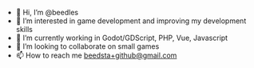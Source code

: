 - 👋 Hi, I’m @beedles
- 👀 I’m interested in game development and improving my development skills
- 🌱 I’m currently working in Godot/GDScript, PHP, Vue, Javascript
- 💞️ I’m looking to collaborate on small games
- 📫 How to reach me beedsta+github@gmail.com

<!---
beedles/beedles is a ✨ special ✨ repository because its `README.md` (this file) appears on your GitHub profile.
You can click the Preview link to take a look at your changes.
--->
